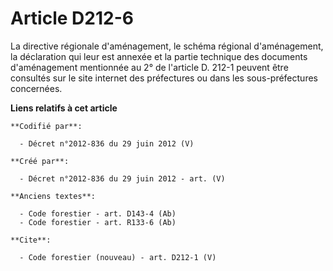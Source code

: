 # Article D212-6

La directive régionale d'aménagement, le schéma régional d'aménagement, la déclaration qui leur est annexée et la partie
technique des documents d'aménagement mentionnée au 2° de l'article D. 212-1 peuvent être consultés sur le site internet des
préfectures ou dans les sous-préfectures concernées.

**Liens relatifs à cet article**

	**Codifié par**:

	  - Décret n°2012-836 du 29 juin 2012 (V)

	**Créé par**:

	  - Décret n°2012-836 du 29 juin 2012 - art. (V)

	**Anciens textes**:

	  - Code forestier - art. D143-4 (Ab)
	  - Code forestier - art. R133-6 (Ab)

	**Cite**:

	  - Code forestier (nouveau) - art. D212-1 (V)
